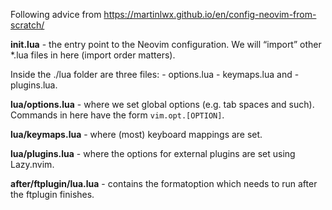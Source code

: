 Following advice from https://martinlwx.github.io/en/config-neovim-from-scratch/

**init.lua** - the entry point to the Neovim configuration. We will “import”
other \*.lua files in here (import order matters).

Inside the ./lua folder are three files:
    - options.lua
    - keymaps.lua and
    - plugins.lua.

**lua/options.lua** - where we set global options (e.g. tab spaces and such).
Commands in here have the form `vim.opt.[OPTION]`.

**lua/keymaps.lua** - where (most) keyboard mappings are set.

**lua/plugins.lua** - where the options for external plugins are set using
Lazy.nvim.

**after/ftplugin/lua.lua** - contains the formatoption which needs to run after
the ftplugin finishes.
